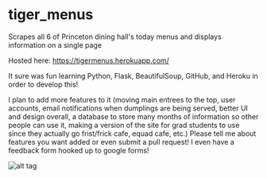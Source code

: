# tiger_menus
Scrapes all 6 of Princeton dining hall's today menus and displays information on a single page

Hosted here:
https://tigermenus.herokuapp.com/

It sure was fun learning Python, Flask, BeautifulSoup, GitHub, and Heroku in order to develop this!

I plan to add more features to it (moving main entrees to the top, user accounts, email notifications when dumplings are being served, better UI and design overall, a database to store many months of information so other people can use it, making a version of the site for grad students to use since they actually go frist/frick cafe, equad cafe, etc.) Please tell me about features you want added or even submit a pull request! I even have a feedback form hooked up to google forms!

![alt tag](https://raw.githubusercontent.com/axu2/tiger_menus/master/app/static/screenshot.png)
